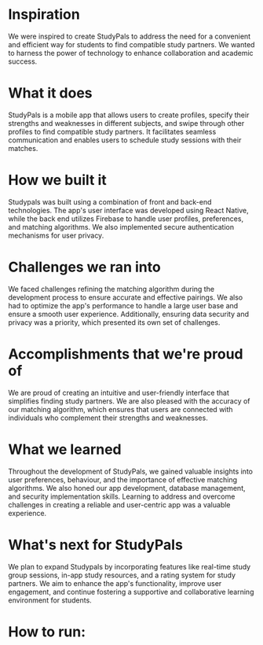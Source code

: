 # Inspiration
We were inspired to create StudyPals to address the need for a convenient and efficient way for students to find compatible study partners. We wanted to harness the power of technology to enhance collaboration and academic success.

# What it does
StudyPals is a mobile app that allows users to create profiles, specify their strengths and weaknesses in different subjects, and swipe through other profiles to find compatible study partners. It facilitates seamless communication and enables users to schedule study sessions with their matches.

# How we built it
Studypals was built using a combination of front and back-end technologies. The app's user interface was developed using React Native, while the back end utilizes Firebase to handle user profiles, preferences, and matching algorithms. We also implemented secure authentication mechanisms for user privacy.

# Challenges we ran into
We faced challenges refining the matching algorithm during the development process to ensure accurate and effective pairings. We also had to optimize the app's performance to handle a large user base and ensure a smooth user experience. Additionally, ensuring data security and privacy was a priority, which presented its own set of challenges.

# Accomplishments that we're proud of
We are proud of creating an intuitive and user-friendly interface that simplifies finding study partners. We are also pleased with the accuracy of our matching algorithm, which ensures that users are connected with individuals who complement their strengths and weaknesses.

# What we learned
Throughout the development of StudyPals, we gained valuable insights into user preferences, behaviour, and the importance of effective matching algorithms. We also honed our app development, database management, and security implementation skills. Learning to address and overcome challenges in creating a reliable and user-centric app was a valuable experience.

# What's next for StudyPals
We plan to expand Studypals by incorporating features like real-time study group sessions, in-app study resources, and a rating system for study partners. We aim to enhance the app's functionality, improve user engagement, and continue fostering a supportive and collaborative learning environment for students.

# How to run: 

